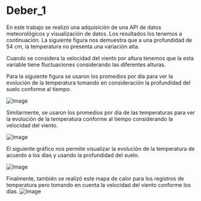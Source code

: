 # Deber_1
En este trabajo se realizó una adquisición de una API de datos meteorológicos y visualización de datos. Los resultados los tenemos a continuación.
La siguiente figura nos demuestra que a una profundidad de 54 cm, la temperatura no presenta una variación alta.


Cuando se considera la velocidad del viento por altura tenemos que la esta variable tiene fluctuaciones considerando las diferentes alturas.


Para la siguiente figura se usaron los promedios por día para ver la evolución de la temperatura tomando en consideración la profundidad del suelo conforme al tiempo. 

![Image](https://github.com/user-attachments/assets/ad093f22-9f8e-49e8-91cc-c9b15075ecb0)

Similarmente, se usaron los promedios por día de las temperaturas para ver la evolución de la temperatura conforme al tiempo considerando la velocidad del viento. 

![Image](https://github.com/user-attachments/assets/ca3ec92e-413b-4e81-b626-ff90e6943e13)

El siguiente gráfico nos permite visualizar la evolución de la temperatura de acuerdo a los días y usando la profundidad del suelo.

![Image](https://github.com/user-attachments/assets/b15ac7d8-acf6-415b-a12b-1cd4a4c694b7)

Finalmente, también se realizó este mapa de calor para los registros de temperatura pero tomando en cuenta la velocidad del viento conforme los días.
![Image](https://github.com/user-attachments/assets/0c7f9092-93d5-4070-81eb-f1d278d5eae6)
